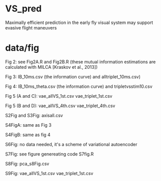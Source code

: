 # VS_pred
 Maximally efficient prediction in the early fly visual system may support evasive flight maneuvers
# data/fig 
Fig 2: see Fig2A.R and Fig2B.R (these mutual information estimations are calculated with MILCA [Kraskov et al., 2013])

Fig 3: IB_10ms.csv (the information curve) and alltriplet_10ms.csv)

Fig 4: IB_10ms_theta.csv (the information curve) and tripletvsstim10.csv

Fig 5 (A and C): vae_allVS_1st.csv vae_triplet_1st.csv

Fig 5 (B and D): vae_allVS_4th.csv vae_triplet_4th.csv

S2Fig and S3Fig: axisall.csv

S4FigA: same as Fig 3 

S4FigB: same as fig 4

S6Fig: no data needed, it's a scheme of variational autoencoder

S7Fig: see figure genereating code S7fig.R

S8Fig: pca_s8Fig.csv

S9Fig: vae_allVS_1st.csv vae_triplet_1st.csv
